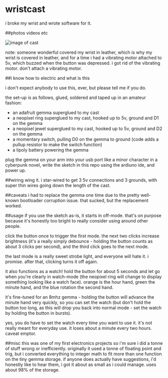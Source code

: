 # wristcast
i broke my wrist and wrote software for it.

##photos videos etc

![image of cast](http://i.imgur.com/Nw4IHJz.jpg)

note: someone wonderful covered my wrist in leather, which is why my wrist is covered in leather, and for a time i had a vibrating motor attached to 5v, which buzzed when the button was depressed. i got rid of the vibrating motor. don't attach a vibrating motor.

##i know how to electric and what is this

i don't expect anybody to use this, ever, but please tell me if you do.

the set-up is as follows, glued, soldered and taped up in an amateur fashion:

- an adafruit gemma superglued to my cast
- a neopixel ring superglued to my cast, hooked up to 5v, ground and D1 on the gemma
- a neopixel jewel superglued to my cast, hooked up to 5v, ground and D2 on the gemma
- a momentary switch, pulling D0 on the gemma to ground (code adds a pullup resistor to make the switch function)
- a lipoly battery powering the gemma

plug the gemma on your arm into your usb port like a minor character in a cyberpunk novel, write the sketch in this repo using the ardiuno ide, and power up.

##wiring
wing it. i star-wired to get 3 5v connections and 3 grounds, with super thin wires going down the length of the cast.

##caveats
i had to replace the gemma one time due to the pretty well-known bootloader corruption issue. that sucked, but the replacement worked.

##usage
if you use the sketch as-is, it starts in off-mode. that's on purpose because it's honestly too bright to really consider using around other people.

click the button once to trigger the first mode. the next two clicks increase brightness (it's a really simply debounce - holding the button counts as about 3 clicks per second), and the third click goes to the next mode.

the last mode is a really sweet strobe light, and everyone will hate it. i promise. after that, clicking turns it off again.

it also functions as a watch! hold the button for about 5 seconds and let go when you're clearly in watch-mode (the neopixel ring will change to display something looking like a watch face). orange is the hour hand, green the minute hand, and the blue rotation the second hand.

it's fine-tuned for an 8mhz gemma - holding the button will advance the minute hand very quickly, so you can set the watch (but don't hold the button too long, as this will drop you back into normal mode - set the watch by holding the button in bursts).

yes, you do have to set the watch every time you want to use it. it's not really meant for everyday use. it loses about a minute every two hours. caveat emptor.

##misc
this was one of my first electronics projects so i'm sure i did a tonne of stuff wrong or inefficiently. originally it used a tonne of floating point and trig, but i converted everything to integer math to fit more than one function on the tiny gemma storage. if anyone does actually have suggestions, i'd honestly like to hear them, i got it about as small as i could manage. uses about 98% of the storage.
